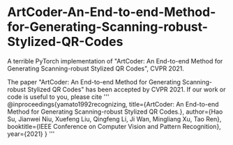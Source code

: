 # ArtCoder-An-End-to-end-Method-for-Generating-Scanning-robust-Stylized-QR-Codes
A terrible PyTorch implementation of "ArtCoder: An End-to-end Method for Generating Scanning-robust Stylized QR Codes", CVPR 2021.

The paper "ArtCoder: An End-to-end Method for Generating Scanning-robust Stylized QR Codes" has been accepted by CVPR 2021. If our work or code is useful to you, please cite
'''
@inproceedings{yamato1992recognizing,
  title={ArtCoder: An End-to-end Method for Generating Scanning-robust Stylized QR Codes.},
  author={Hao Su, Jianwei Niu, Xuefeng Liu, Qingfeng Li, Ji Wan, Mingliang Xu, Tao Ren},
  booktitle={IEEE Conference on Computer Vision and Pattern Recognition},
  year={2021}
}
'''
